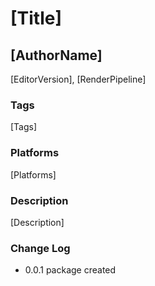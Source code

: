 ﻿# [Title]
## [AuthorName]
[EditorVersion], [RenderPipeline]

### Tags
[Tags]

### Platforms
[Platforms]

### Description
[Description]

### Change Log
- 0.0.1 package created
